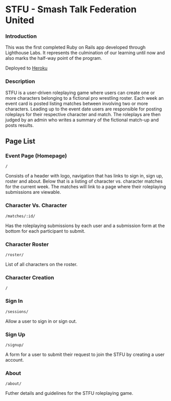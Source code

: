 # STFU - Smash Talk Federation United

### Introduction
This was the first completed Ruby on Rails app developed through Lighthouse Labs. It represents the culmination of our learning until now and also marks the half-way point of the program.

Deployed to [Heroku](http://evening-sea-5182.herokuapp.com/)

### Description
STFU is a user-driven roleplaying game where users can create one or more characters belonging to a fictional pro wrestling roster. Each week an event card is posted listing matches between involving two or more characters. Leading up to the event date users are responsible for posting roleplays for their respective character and match. The roleplays are then judged by an admin who writes a summary of the fictional match-up and posts results.

## Page List
### Event Page (Homepage)
    /
Consists of a header with logo, navigation that has links to sign in, sign up, roster and about. Below that is a listing of character vs. character matches for the current week. The matches will link to a page where their roleplaying submissions are viewable.

### Character Vs. Character
    /matches/:id/
Has the roleplaying submissions by each user and a submission form at the bottom for each participant to submit.

### Character Roster
    /roster/
List of all characters on the roster.

### Character Creation
    /

### Sign In
    /sessions/
Allow a user to sign in or sign out.

### Sign Up
    /signup/
A form for a user to submit their request to join the STFU by creating a user account.

### About
    /about/
Futher details and guidelines for the STFU roleplaying game.

